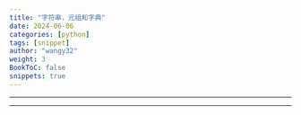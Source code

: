 ```yaml
---
title: "字符串，元组和字典"
date: 2024-06-06
categories: [python]
tags: [snippet]
author: "wangy32"
weight: 3
BookToC: false
snippets: true
---
```


---
---

